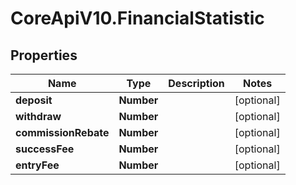 # CoreApiV10.FinancialStatistic

## Properties
Name | Type | Description | Notes
------------ | ------------- | ------------- | -------------
**deposit** | **Number** |  | [optional] 
**withdraw** | **Number** |  | [optional] 
**commissionRebate** | **Number** |  | [optional] 
**successFee** | **Number** |  | [optional] 
**entryFee** | **Number** |  | [optional] 


